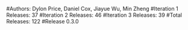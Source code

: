 #Authors: Dylon Price, Daniel Cox, Jiayue Wu, Min Zheng
#Iteration 1 Releases: 37
#Iteration 2 Releases: 46
#Iteration 3 Releases: 39
#Total Releases: 122
#Release 0.3.0

